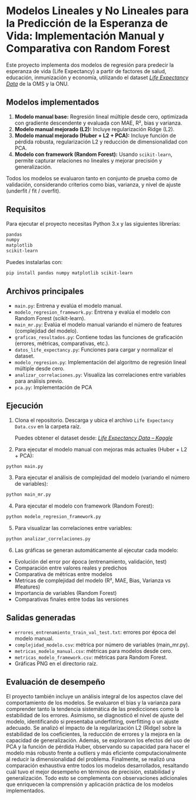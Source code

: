 # Modelos Lineales y No Lineales para la Predicción de la Esperanza de Vida: Implementación Manual y Comparativa con Random Forest

Este proyecto implementa dos modelos de regresión para predecir la esperanza de vida (Life Expectancy) a partir de factores de salud, educación, inmunización y economía, utilizando el dataset [*Life Expectancy Data*](https://www.kaggle.com/datasets/kumarajarshi/life-expectancy-who/code) de la OMS y la ONU.

## Modelos implementados

1. **Modelo manual base:** Regresión lineal múltiple desde cero, optimizada con gradiente descendente y evaluada con MAE, R², bias y varianza.
2. **Modelo manual mejorado (L2):** Incluye regularización Ridge (L2).
3. **Modelo manual mejorado (Huber + L2 + PCA):** Incluye función de pérdida robusta, regularización L2 y reducción de dimensionalidad con PCA.
4. **Modelo con framework (Random Forest):** Usando `scikit-learn`, permite capturar relaciones no lineales y mejorar precisión y generalización.

Todos los modelos se evaluaron tanto en conjunto de prueba como de validación, considerando criterios como bias, varianza, y nivel de ajuste (underfit / fit / overfit).

## Requisitos

Para ejecutar el proyecto necesitas Python 3.x y las siguientes librerías:

```bash
pandas
numpy
matplotlib
scikit-learn
````

Puedes instalarlas con:

```bash
pip install pandas numpy matplotlib scikit-learn
```

## Archivos principales

* `main.py`: Entrena y evalúa el modelo manual.
* `modelo_regresion_framework.py`: Entrena y evalúa el modelo con Random Forest (scikit-learn).
* `main_mr.py`: Evalúa el modelo manual variando el número de features (complejidad del modelo).
* `graficas_resultados.py`: Contiene todas las funciones de graficación (errores, métricas, comparativas, etc.).
* `datos_life_expectancy.py`: Funciones para cargar y normalizar el dataset.
* `modelo_regresion.py`: Implementación del algoritmo de regresión lineal múltiple desde cero.
* `analizar_correlaciones.py`: Visualiza las correlaciones entre variables para análisis previo.
* `pca.py`: Implementación de PCA

## Ejecución

1. Clona el repositorio. Descarga y ubica el archivo `Life Expectancy Data.csv` en la carpeta raíz.

   Puedes obtener el dataset desde:
   [*Life Expectancy Data – Kaggle*](https://www.kaggle.com/datasets/kumarajarshi/life-expectancy-who)

2. Para ejecutar el modelo manual con mejoras más actuales (Huber + L2 + PCA):

```bash
python main.py
```

3. Para ejecutar el análisis de complejidad del modelo (variando el número de variables):

```bash
python main_mr.py
```

4. Para ejecutar el modelo con framework (Random Forest):

```bash
python modelo_regresion_framework.py
```

5. Para visualizar las correlaciones entre variables:

```bash
python analizar_correlaciones.py
```

6. Las gráficas se generan automáticamente al ejecutar cada modelo:

* Evolución del error por época (entrenamiento, validación, test)
* Comparación entre valores reales y predichos
* Comparativa de métricas entre modelos
* Metricas de complejidad del modelo (R², MAE, Bias, Varianza vs #features)
* Importancia de variables (Random Forest)
* Comparativas finales entre todas las versiones

## Salidas generadas

* `errores_entrenamiento_train_val_test.txt`: errores por época del modelo manual.
* `complejidad_modelo.csv`: métrica por número de variables (main\_mr.py).
* `metricas_modelo_manual.csv`: métricas para modelos desde cero.
* `metricas_modelo_framework.csv`: métricas para Random Forest.
* Gráficas PNG en el directorio raíz.

## Evaluación de desempeño

El proyecto también incluye un análisis integral de los aspectos clave del comportamiento de los modelos. Se evaluaron el bias y la varianza para comprender tanto la tendencia sistemática de las predicciones como la estabilidad de los errores. Asimismo, se diagnosticó el nivel de ajuste del modelo, identificando si presentaba underfitting, overfitting o un ajuste adecuado. Se analizó el impacto de la regularización L2 (Ridge) sobre la estabilidad de los coeficientes, la reducción de errores y la mejora en la capacidad de generalización. Además, se exploraron los efectos del uso de PCA y la función de pérdida Huber, observando su capacidad para hacer el modelo más robusto frente a outliers y más eficiente computacionalmente al reducir la dimensionalidad del problema. Finalmente, se realizó una comparación exhaustiva entre todos los modelos desarrollados, resaltando cuál tuvo el mejor desempeño en términos de precisión, estabilidad y generalización. Todo esto se complementa con observaciones adicionales que enriquecen la comprensión y aplicación práctica de los modelos implementados.